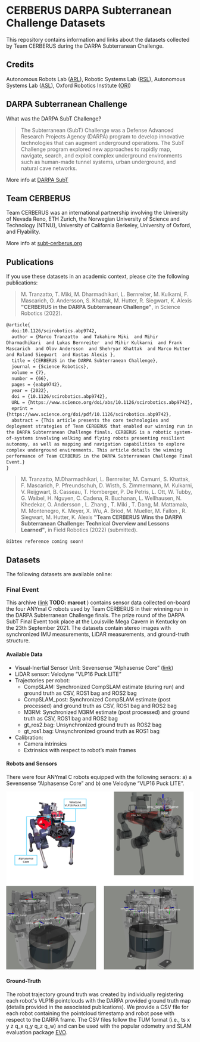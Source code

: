 # CERBERUS DARPA Subterranean Challenge Datasets
This repository contains information and links about the datasets collected by Team CERBERUS during the DARPA Subterranean Challenge.

## Credits
Autonomous Robots Lab ([ARL](https://www.autonomousrobotslab.com/)), Robotic Systems Lab ([RSL](https://rsl.ethz.ch/)), Autonomous Systems Lab ([ASL](https://asl.ethz.ch/)), Oxford Robotics Institute ([ORI](https://ori.ox.ac.uk/))

## DARPA Subterranean Challenge
What was the DARPA SubT Challenge?
> The Subterranean (SubT) Challenge was a Defense Advanced Research Projects Agency (DARPA) program to develop innovative technologies that can augment underground operations. The SubT Challenge program explored new approaches to rapidly map, navigate, search, and exploit complex underground environments such as human-made tunnel systems, urban underground, and natural cave networks.

More info at [DARPA SubT](https://www.darpa.mil/program/darpa-subterranean-challenge)

## Team CERBERUS
Team CERBERUS was an international partnership involving the University of Nevada Reno, ETH Zurich, the Norwegian University of Science and Technology (NTNU), University of California Berkeley, University of Oxford, and Flyability.

More info at [subt-cerberus.org](https://www.subt-cerberus.org/)

## Publications
If you use these datasets in an academic context, please cite the following publications:

> M. Tranzatto, T. Miki, M. Dharmadhikari, L. Bernreiter, M. Kulkarni, F. Mascarich, O. Andersson, S. Khattak, M. Hutter, R. Siegwart, K. Alexis
> **"CERBERUS in the DARPA Subterranean Challenge"**,
> in Science Robotics (2022).

    @article{
      doi:10.1126/scirobotics.abp9742,
      author = {Marco Tranzatto  and Takahiro Miki  and Mihir Dharmadhikari  and Lukas Bernreiter  and Mihir Kulkarni  and Frank Mascarich  and Olov Andersson  and Shehryar Khattak  and Marco Hutter  and Roland Siegwart  and Kostas Alexis },
      title = {CERBERUS in the DARPA Subterranean Challenge},
      journal = {Science Robotics},
      volume = {7},
      number = {66},
      pages = {eabp9742},
      year = {2022},
      doi = {10.1126/scirobotics.abp9742},
      URL = {https://www.science.org/doi/abs/10.1126/scirobotics.abp9742},
      eprint = {https://www.science.org/doi/pdf/10.1126/scirobotics.abp9742},
      abstract = {This article presents the core technologies and deployment strategies of Team CERBERUS that enabled our winning run in the DARPA Subterranean Challenge finals. CERBERUS is a robotic system-of-systems involving walking and flying robots presenting resilient autonomy, as well as mapping and navigation capabilities to explore complex underground environments. This article details the winning performance of Team CERBERUS in the DARPA Subterranean Challenge Final Event.}
    }

> M. Tranzatto, M.Dharmadhikari, L. Bernreiter, M. Camurri, S. Khattak, F. Mascarich, P. Pfreundschuh, D. Wisth, S. Zimmermann, M. Kulkarni, V. Reijgwart, B. Casseau, T. Homberger, P. De Petris, L. Ott, W. Tubby, G. Waibel, H. Nguyen, C. Cadena, R. Buchanan, L. Wellhausen, N. Khedekar, O. Andersson , L. Zhang , T. Miki , T. Dang, M. Mattamala, M. Montenegro, K. Meyer, X. Wu, A. Briod, M. Mueller, M. Fallon , R. Siegwart, M. Hutter, K. Alexis
> **"Team CERBERUS Wins the DARPA Subterranean Challenge: Technical Overview and Lessons Learned"**,
> in Field Robotics (2022) (submitted).

    Bibtex reference coming soon!

## Datasets
The following datasets are available online:

### Final Event
This archive ([link](todo) **TODO: marcot** ) contains sensor data collected on-board the four ANYmal C robots used by Team CERBERUS in their winning run in the DARPA Subterranean Challenge finals. The prize round of the DARPA SubT Final Event took place at the Louisville Mega Cavern in Kentucky on the 23th September 2021. The datasets contain stereo images with synchronized IMU measurements, LiDAR measurements, and ground-truth structure.

#### Available Data
- Visual-Inertial Sensor Unit: Sevensense “Alphasense Core” ([link](https://github.com/sevensense-robotics/alphasense_core_manual))
- LiDAR sensor: Velodyne “VLP16 Puck LITE”
- Trajectories per robot:
  - CompSLAM: Synchronized CompSLAM estimate (during run) and ground truth as CSV, ROS1 bag and ROS2 bag
  - CompSLAM_post: Synchronized CompSLAM estimate (post processed) and ground truth as CSV, ROS1 bag and ROS2 bag
  - M3RM: Synchronized M3RM estimate (post processed) and ground truth as CSV, ROS1 bag and ROS2 bag
  - gt_ros2.bag: Unsynchronized ground truth as ROS2 bag
  - gt_ros1.bag: Unsynchronized ground truth as ROS1 bag
- Calibration:
  - Camera intrinsics
  - Extrinsics with respect to robot’s main frames

#### Robots and Sensors
There were four ANYmal C robots equipped with the following sensors: a) a Sevensense “Alphasense Core” and b) one Velodyne “VLP16 Puck LITE”.

![](./doc/finals/robot_and_sensors.png)

#### Ground-Truth
The robot trajectory ground truth was created by individually registering each robot's VLP16 pointclouds with the DARPA provided ground truth map (details provided in the associated publications). We provide a CSV file for each robot containing the pointcloud timestamp and robot pose with respect to the DARPA frame. The CSV files follow the TUM format (i.e., ts x y z q_x q_y q_z q_w) and can be used with the popular odometry and SLAM evaluation package [EVO](https://github.com/MichaelGrupp/evo/wiki/Formats).
